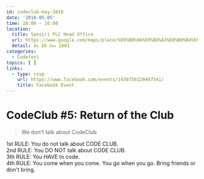 ```yaml
---
id: codeclub-may-2018
date: '2018-05-05'
time: 10:00 ~ 16:00
location:
  title: Sansiri PLC Head Office
  url: https://www.google.com/maps/place/%E0%B8%9A%E0%B8%A3%E0%B8%B4%E0%B8%A9%E0%B8%B1%E0%B8%97+%E0%B9%81%E0%B8%AA%E0%B8%99%E0%B8%AA%E0%B8%B4%E0%B8%A3%E0%B8%B4+%E0%B8%88%E0%B8%B3%E0%B8%81%E0%B8%B1%E0%B8%94+(%E0%B8%A1%E0%B8%AB%E0%B8%B2%E0%B8%8A%E0%B8%99)+:+Sansiri+PLC+Head+office/@13.7582842,100.5334193,17z/data=!3m1!4b1!4m5!3m4!1s0x30e29eb50c4ca0b9:0xec7176713e5eafaf!8m2!3d13.758279!4d100.535608
  detail: ชั้น 16 ห้อง 1601
categories:
  - Codefest
topics: [ ]
links:
  - type: rsvp
    url: https://www.facebook.com/events/1439756129467541/
    title: Facebook Event
---
```


# CodeClub #5: Return of the Club

> We don't talk about CodeClub

1st RULE: You do not talk about CODE CLUB.<br />2nd RULE: You DO NOT talk about CODE CLUB.<br />3th RULE: You HAVE to code.<br />4th RULE: You come when you come. You go when you go. Bring friends or don't bring.
